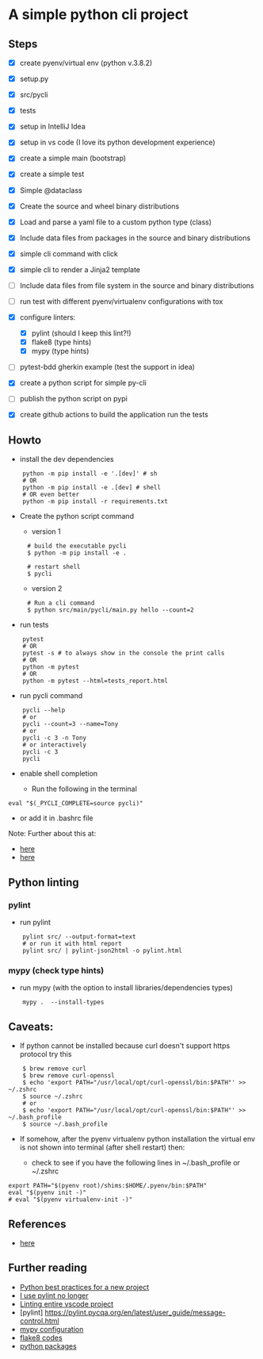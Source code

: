 # A simple python cli project

## Steps

- [x] create pyenv/virtual env (python v.3.8.2)
- [x] setup.py
- [x] src/pycli
- [x] tests
- [x] setup in IntelliJ Idea
- [x] setup in vs code (I love its python development experience)
- [x] create a simple main (bootstrap)
- [x] create a simple test
- [x] Simple @dataclass
- [x] Create the source and wheel binary distributions
- [x] Load and parse a yaml file to a custom python type (class)
- [x] Include data files from packages in the source and binary distributions
- [x] simple cli command with click
- [x] simple cli to render a Jinja2 template
- [ ] Include data files from file system in the source and binary distributions
- [ ] run test with different pyenv/virtualenv configurations with tox
- [x] configure linters:
  - [x] pylint  (should I keep this lint?!)
  - [x] flake8  (type hints)
  - [x] mypy    (type hints)
- [ ] pytest-bdd gherkin example (test the support in idea)
- [x] create a python script for simple py-cli
- [ ] publish the python script on pypi
- [x] create github actions to build the application run the tests


## Howto

- install the dev dependencies

```shell script
    python -m pip install -e '.[dev]' # sh
    # OR
    python -m pip install -e .[dev] # shell
    # OR even better
    python -m pip install -r requirements.txt
```

- Create the python script command

  - version 1
  ```shell script
    # build the executable pycli
    $ python -m pip install -e .

    # restart shell
    $ pycli
  ```
  - version 2
  ```shell script
    # Run a cli command
    $ python src/main/pycli/main.py hello --count=2
  ```

- run tests

```shell script
    pytest
    # OR
    pytest -s # to always show in the console the print calls
    # OR
    python -m pytest
    # OR
    python -m pytest --html=tests_report.html
```

- run pycli command

```shell script
    pycli --help
    # or
    pycli --count=3 --name=Tony
    # or
    pycli -c 3 -n Tony
    # or interactively
    pycli -c 3
    pycli
```

- enable shell completion

  - Run the following in the terminal
```shell script
eval "$(_PYCLI_COMPLETE=source pycli)"
```
  - or add it in .bashrc file

  Note: Further about this at:

  - [here](https://click.palletsprojects.com/en/6.x/bashcomplete/#activation)
  - [here](https://stackoverflow.com/a/52286575/1102761)

## Python linting

### pylint

- run pylint

```shell script
    pylint src/ --output-format=text
    # or run it with html report
    pylint src/ | pylint-json2html -o pylint.html
```


### mypy (check type hints)

- run mypy (with the option to install libraries/dependencies types)

```shell script
    mypy .  --install-types
```

## Caveats:

- If python cannot be installed because curl doesn't support https protocol try this

```shell script
    $ brew remove curl
    $ brew remove curl-openssl
    $ echo 'export PATH="/usr/local/opt/curl-openssl/bin:$PATH"' >> ~/.zshrc
    $ source ~/.zshrc
    # or
    $ echo 'export PATH="/usr/local/opt/curl-openssl/bin:$PATH"' >> ~/.bash_profile
    $ source ~/.bash_profile
```

- If somehow, after the pyenv virtualenv python installation the virtual env is not shown into terminal (after shell restart) then:

    - check to see if you have the following lines in ~/.bash_profile or ~/.zshrc

```shell script
export PATH="$(pyenv root)/shims:$HOME/.pyenv/bin:$PATH"
eval "$(pyenv init -)"
# eval "$(pyenv virtualenv-init -)"
```

## References

- [here](./references.md)

## Further reading

- [Python best practices for a new project](https://mitelman.engineering/blog/python-best-practice/automating-python-best-practices-for-a-new-project/)
- [I use pylint no longer ](https://dmerej.info/blog/post/bye-bye-pylint/)
- [Linting entire vscode project](https://gredowski.com/blogging/2021/02/21/linting-whole-project-in-vscode.html#additional-tasks)
- [pylint] https://pylint.pycqa.org/en/latest/user_guide/message-control.html
- [mypy configuration](https://mypy.readthedocs.io/en/stable/config_file.html)
- [flake8 codes](https://flake8.pycqa.org/en/latest/user/error-codes.html)
- [python packages](https://timothybramlett.com/How_to_create_a_Python_Package_with___init__py.html)
